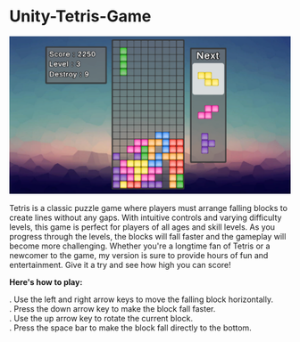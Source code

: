 # Unity-Tetris-Game
![Image](https://github.com/Parrot222/Unity-Tetris-Game/blob/main/tetris-game.png)  

Tetris is a classic puzzle game where players must arrange falling blocks to create lines without any gaps. With intuitive controls and varying difficulty levels, this game is perfect for players of all ages and skill levels. As you progress through the levels, the blocks will fall faster and the gameplay will become more challenging. Whether you're a longtime fan of Tetris or a newcomer to the game, my version is sure to provide hours of fun and entertainment. Give it a try and see how high you can score!  
  
  
**Here's how to play:**  
  
  . Use the left and right arrow keys to move the falling block horizontally.  
  . Press the down arrow key to make the block fall faster.  
  . Use the up arrow key to rotate the current block.  
  . Press the space bar to make the block fall directly to the bottom.
